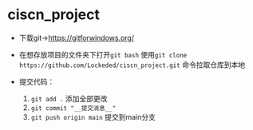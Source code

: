 # ciscn_project
- 下载git->https://gitforwindows.org/

- 在想存放项目的文件夹下打开`git bash` 使用`git clone https://github.com/Lockeded/ciscn_project.git` 命令拉取仓库到本地

- 提交代码：

  1. `git add .` 添加全部更改
  2. `git commit "__提交消息__"`
  3. `git push origin main`  提交到main分支

  
